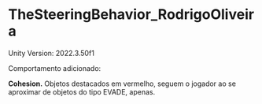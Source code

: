 # TheSteeringBehavior_RodrigoOliveira


Unity Version: 2022.3.50f1

Comportamento adicionado: 

**Cohesion.** Objetos destacados em vermelho, seguem o jogador ao se aproximar de objetos do tipo EVADE, apenas.
